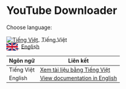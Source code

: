 # YouTube Downloader

Choose language:

<div>
<a href="docs/locale/vi/README.vi.md">
<img src="docs/locale/vi/Vietnam_Flag.svg" alt="Tiếng Việt" width="30" height="20" style="vertical-align: middle;">
<span style="margin-left: 5px; vertical-align: middle;">Tiếng Việt</span>
</a>
</div>
<div>
<a href="docs/locale/en/README.en.md">
<img src="docs/locale/en/United_Kingdom_Flag.svg" alt="English" width="30" height="20" style="vertical-align: middle;">
<span style="margin-left: 5px; vertical-align: middle;">English</span>
</a>
</div>

| Ngôn ngữ   | Liên kết                                                     |
| ---------- | ------------------------------------------------------------ |
| Tiếng Việt | [Xem tài liệu bằng Tiếng Việt](docs/locale/vi/README.vi.md)  |
| English    | [View documentation in English](docs/locale/en/README.en.md) |
